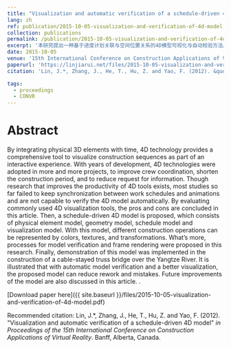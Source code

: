 ```yaml
---
title: "Visualization and automatic verification of a schedule-driven 4D model"
lang: zh
ref: publication/2015-10-05-visualization-and-verification-of-4d-model
collection: publications
permalink: /publication/2015-10-05-visualization-and-verification-of-4d-model
excerpt: '本研究提出一种基于进度计划关联与空间位置关系的4D模型可视化与自动校验方法。'
date: 2015-10-05
venue: '15th International Conference on Construction Applications of Virtual Reality'
paperurl: 'https://linjiarui.net/files/2015-10-05-visualization-and-verification-of-4d-model.pdf'
citation: 'Lin, J.*, Zhang, J., He, T., Hu, Z. and Yao, F. (2012). &quot;Visualization and automatic verification of a schedule-driven 4D model&quot; <i>in Proceedings of the 15th International Conference on Construction Applications of Virtual Reality</i>. Banff, Alberta, Canada.'

tags: 
  - proceedings
  - CONVR
---
```



Abstract
====

 By integrating physical 3D elements with time, 4D technology provides a comprehensive tool to visualize  construction  sequences  as  part  of  an  interactive  experience.  With  years  of  development,  4D technologies were adopted in more and more projects, to improve crew coordination, shorten the construction period, and to reduce request for information. Though research that improves the productivity of 4D tools exists, most studies so far failed to keep synchronization between work schedules and animations and are not capable to verify the 4D model automatically. By evaluating commonly used 4D visualization tools, the pros and cons are concluded  in  this  article.  Then,  a  schedule-driven  4D  model  is  proposed,  which  consists  of  physical  element model,  geometry  model,  schedule  model  and  visualization  model.  With  this  model,  different  construction operations  can  be  represented  by  colors,  textures,  and  transformations.  What’s  more,  processes  for  model verification  and  frame  rendering  were  proposed  in  this  research.  Finally,  demonstration  of  this  model  was implemented in the construction of a cable-stayed truss bridge over the Yangtze River. It is illustrated that with automatic model verification and a better visualization, the proposed model can reduce rework and mistakes. Future improvements of the model are also discussed in this article. .

[Download paper here]({{ site.baseurl }}/files/2015-10-05-visualization-and-verification-of-4d-model.pdf)

Recommended citation: Lin, J.*, Zhang, J., He, T., Hu, Z. and Yao, F. (2012). &quot;Visualization and automatic verification of a schedule-driven 4D model&quot; <i>in Proceedings of the 15th International Conference on Construction Applications of Virtual Reality</i>. Banff, Alberta, Canada.